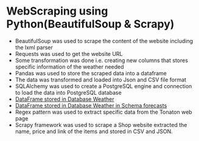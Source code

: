 # WebScraping using Python(BeautifulSoup & Scrapy)
- BeautifulSoup was used to scrape the content of the website including the lxml parser 
- Requests was used to get the website URL
- Some transformation was done i.e. creating new columns that stores specific information of the weather needed 
- Pandas was used to store the scraped data into a dataframe
- The data was transformed and loaded into Json and CSV file format
- SQLAlchemy was used to create a PostgreSQL engine and connection to load the data into PostgreSQL database
- [DataFrame stored in Database Weather](https://user-images.githubusercontent.com/5301791/137428662-06a7fbad-047e-436a-86f7-abca0dbdc8ed.png)
- [DataFrame stored in Database Weather in Schema forecasts](https://user-images.githubusercontent.com/5301791/137428668-0fe365f7-9c22-4fd1-8e0e-03f94f68d1b5.png)
- Regex pattern was used to extract specific data from the Tonaton web page
- Scrapy framework was used to scrape a Shop website extracted the name, price and link of the items and stored in CSV and JSON.
